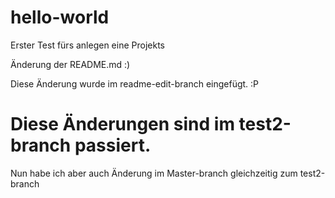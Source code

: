 # hello-world
Erster Test fürs anlegen eine Projekts

Änderung der README.md :)

Diese Änderung wurde im readme-edit-branch eingefügt. :P


Diese Änderungen sind im test2-branch passiert.
=======
Nun habe ich aber auch Änderung im Master-branch gleichzeitig zum test2-branch

